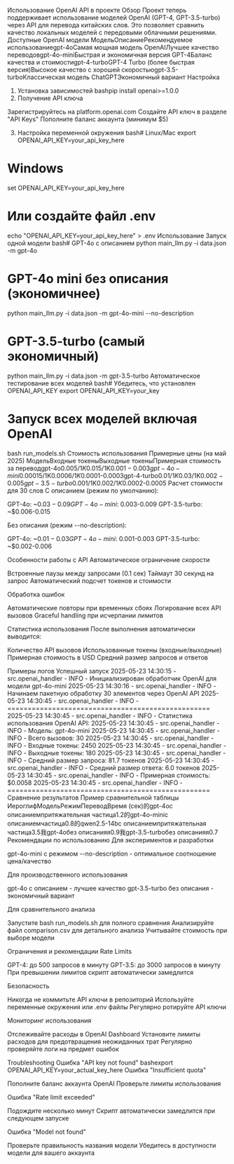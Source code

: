 Использование OpenAI API в проекте
Обзор
Проект теперь поддерживает использование моделей OpenAI (GPT-4, GPT-3.5-turbo) через API для перевода китайских слов. Это позволяет сравнить качество локальных моделей с передовыми облачными решениями.
Доступные OpenAI модели
МодельОписаниеРекомендуемое использованиеgpt-4oСамая мощная модель OpenAIЛучшее качество переводовgpt-4o-miniБыстрая и экономичная версия GPT-4Баланс качества и стоимостиgpt-4-turboGPT-4 Turbo (более быстрая версия)Высокое качество с хорошей скоростьюgpt-3.5-turboКлассическая модель ChatGPTЭкономичный вариант
Настройка
1. Установка зависимостей
bashpip install openai>=1.0.0
2. Получение API ключа

Зарегистрируйтесь на platform.openai.com
Создайте API ключ в разделе "API Keys"
Пополните баланс аккаунта (минимум $5)

3. Настройка переменной окружения
bash# Linux/Mac
export OPENAI_API_KEY=your_api_key_here

# Windows
set OPENAI_API_KEY=your_api_key_here

# Или создайте файл .env
echo "OPENAI_API_KEY=your_api_key_here" > .env
Использование
Запуск одной модели
bash# GPT-4o с описанием
python main_llm.py -i data.json -m gpt-4o

# GPT-4o mini без описания (экономичнее)
python main_llm.py -i data.json -m gpt-4o-mini --no-description

# GPT-3.5-turbo (самый экономичный)
python main_llm.py -i data.json -m gpt-3.5-turbo
Автоматическое тестирование всех моделей
bash# Убедитесь, что установлен OPENAI_API_KEY
export OPENAI_API_KEY=your_key

# Запуск всех моделей включая OpenAI
bash run_models.sh
Стоимость использования
Примерные цены (на май 2025)
МодельВходные токеныВыходные токеныПримерная стоимость за переводgpt-4o$0.005/1K$0.015/1K$0.001-0.003gpt-4o-mini$0.00015/1K$0.0006/1K$0.0001-0.0003gpt-4-turbo$0.01/1K$0.03/1K$0.002-0.005gpt-3.5-turbo$0.001/1K$0.002/1K$0.0002-0.0005
Расчет стоимости для 30 слов
С описанием (режим по умолчанию):

GPT-4o: ~$0.03-0.09
GPT-4o-mini: ~$0.003-0.009
GPT-3.5-turbo: ~$0.006-0.015

Без описания (режим --no-description):

GPT-4o: ~$0.01-0.03
GPT-4o-mini: ~$0.001-0.003
GPT-3.5-turbo: ~$0.002-0.006

Особенности работы с API
Автоматическое ограничение скорости

Встроенные паузы между запросами (0.1 сек)
Таймаут 30 секунд на запрос
Автоматический подсчет токенов и стоимости

Обработка ошибок

Автоматические повторы при временных сбоях
Логирование всех API вызовов
Graceful handling при исчерпании лимитов

Статистика использования
После выполнения автоматически выводится:

Количество API вызовов
Использованные токены (входные/выходные)
Примерная стоимость в USD
Средний размер запросов и ответов

Примеры логов
Успешный запуск
2025-05-23 14:30:15 - src.openai_handler - INFO - Инициализирован обработчик OpenAI для модели gpt-4o-mini
2025-05-23 14:30:16 - src.openai_handler - INFO - Начинаем пакетную обработку 30 элементов через OpenAI API
2025-05-23 14:30:45 - src.openai_handler - INFO - ==================================================
2025-05-23 14:30:45 - src.openai_handler - INFO - Статистика использования OpenAI API:
2025-05-23 14:30:45 - src.openai_handler - INFO - Модель: gpt-4o-mini
2025-05-23 14:30:45 - src.openai_handler - INFO - Всего вызовов: 30
2025-05-23 14:30:45 - src.openai_handler - INFO - Входные токены: 2450
2025-05-23 14:30:45 - src.openai_handler - INFO - Выходные токены: 180
2025-05-23 14:30:45 - src.openai_handler - INFO - Средний размер запроса: 81.7 токенов
2025-05-23 14:30:45 - src.openai_handler - INFO - Средний размер ответа: 6.0 токенов
2025-05-23 14:30:45 - src.openai_handler - INFO - Примерная стоимость: $0.0058
2025-05-23 14:30:45 - src.openai_handler - INFO - ==================================================
Сравнение результатов
Пример сравнительной таблицы
ИероглифМодельРежимПереводВремя (сек)的gpt-4oс описаниемпритяжательная частица1.2的gpt-4o-miniс описаниемчастица0.8的qwen2.5-14bс описаниемпритяжательная частица3.5我gpt-4oбез описанияя0.9我gpt-3.5-turboбез описанияя0.7
Рекомендации по использованию
Для экспериментов и разработки

gpt-4o-mini с режимом --no-description - оптимальное соотношение цена/качество

Для производственного использования

gpt-4o с описанием - лучшее качество
gpt-3.5-turbo без описания - экономичный вариант

Для сравнительного анализа

Запустите bash run_models.sh для полного сравнения
Анализируйте файл comparison.csv для детального анализа
Учитывайте стоимость при выборе модели

Ограничения и рекомендации
Rate Limits

GPT-4: до 500 запросов в минуту
GPT-3.5: до 3000 запросов в минуту
При превышении лимитов скрипт автоматически замедлится

Безопасность

Никогда не коммитьте API ключи в репозиторий
Используйте переменные окружения или .env файлы
Регулярно ротируйте API ключи

Мониторинг использования

Отслеживайте расходы в OpenAI Dashboard
Установите лимиты расходов для предотвращения неожиданных трат
Регулярно проверяйте логи на предмет ошибок

Troubleshooting
Ошибка "API key not found"
bashexport OPENAI_API_KEY=your_actual_key_here
Ошибка "Insufficient quota"

Пополните баланс аккаунта OpenAI
Проверьте лимиты использования

Ошибка "Rate limit exceeded"

Подождите несколько минут
Скрипт автоматически замедлится при следующем запуске

Ошибка "Model not found"

Проверьте правильность названия модели
Убедитесь в доступности модели для вашего аккаунта
